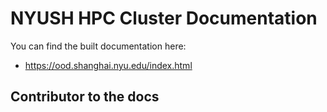 # NYUSH HPC Cluster Documentation

You can find the built documentation here:

- https://ood.shanghai.nyu.edu/index.html



## Contributor to the docs
```bash

```
